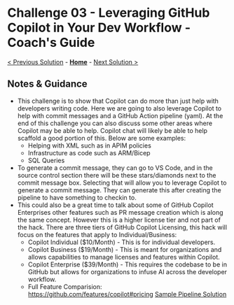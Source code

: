 # Challenge 03 - Leveraging GitHub Copilot in Your Dev Workflow - Coach's Guide 

[< Previous Solution](./Solution-02.md) - **[Home](./README.md)** - [Next Solution >](./Solution-04.md)

## Notes & Guidance

- This challenge is to show that Copilot can do more than just help with developers writing code.  Here we are going to also leverage Copilot to help with commit messages and a GitHub Action pipeline (yaml).  At the end of this challenge you can also discuss some other areas where Copilot may be able to help.  Copilot chat will likely be able to help scaffold a good portion of this.  Below are some examples:
  - Helping with XML such as in APIM policies
  - Infrastructure as code such as ARM/Bicep
  - SQL Queries
- To generate a commit message, they can go to VS Code, and in the source control section there will be these stars/diamonds next to the commit message box.  Selecting that will allow you to leverage Copilot to generate a commit message.  They can generate this after creating the pipeline to have something to checkin to.
- This could also be a great time to talk about some of GitHub Copilot Enterprises other features such as PR message creation which is along the same concept. However this is a higher license tier and not part of the hack.  There are three tiers of GitHub Copilot Licensing, this hack will focus on the features that apply to Individual/Business:
  - Copilot Individual ($10/Month) - This is for individual developers.
  - Copilot Business ($19/Month) -  This is meant for organizations and allows capabilities to manage licenses and features within Copilot.
  - Copilot Enterprise ($39/Month) - This requires the codebase to be in GitHub but allows for organizations to infuse AI across the developer workflow.
  - Full Feature Comparision: https://github.com/features/copilot#pricing
[Sample Pipeline Solution](./Solutions/Solution-03.yaml)
